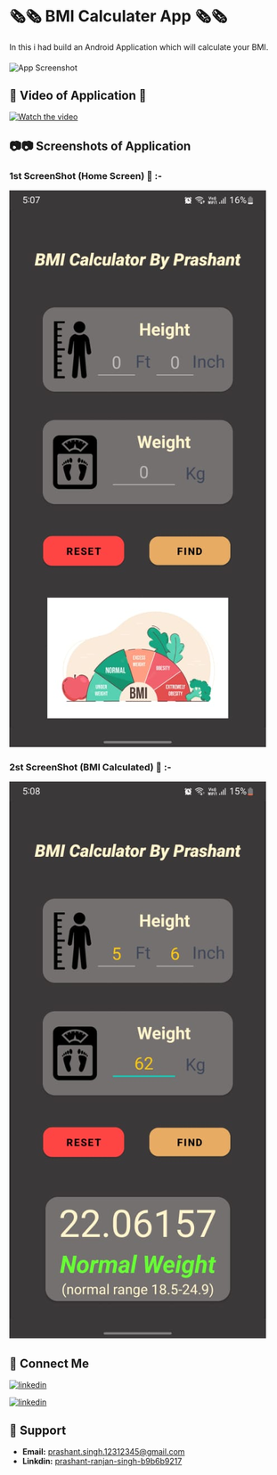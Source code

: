 
# 🗞🗞 BMI Calculater App 🗞🗞

In this i had build an Android Application which will calculate your BMI.
####
![App Screenshot](https://westlakeplasticsurgery.com/wp-content/uploads/2020/02/BMI-Chart-Detailed.png)

## 🎥 Video of Application 🎥

[![Watch the video](https://radartimikaonline.com/wp-content/uploads/2022/07/Manipuri-Viral-Video-Red.jpg)](https://dms.licdn.com/playlist/C4D05AQGL5aWoaoarCA/mp4-720p-30fp-crf28/0/1660592555872?e=1661198400&v=beta&t=EOxfXF3etrY1VmjR6AKJSL-hnsJCghBcwTKc4ifm-HM)

## 📷📷 Screenshots of Application

### 1st ScreenShot (Home Screen) 📱 :-
![App Screenshot](https://raw.githubusercontent.com/Prashant-ranjan-singh-123/Bmi-Calculator/main/ScreenShot/s1.jpeg)

### 2st ScreenShot (BMI Calculated) 📱 :-
![App Screenshot](https://raw.githubusercontent.com/Prashant-ranjan-singh-123/Bmi-Calculator/main/ScreenShot/s2.jpeg)




## 🔗 Connect Me
[![linkedin](https://img.shields.io/badge/linkedin-0A66C2?style=for-the-badge&logo=linkedin&logoColor=white)](https://www.linkedin.com/in/prashant-ranjan-singh-b9b6b9217/)

[![linkedin](https://img.shields.io/badge/gmail-ff0000?style=for-the-badge&logo=gmail&logoColor=white)](https://mail.google.com/mail/u/?authuser=prashant.singh.12312345@gmail.com)

## 🙋 Support

- **Email:** prashant.singh.12312345@gmail.com 
- **Linkdin:** [prashant-ranjan-singh-b9b6b9217](https://www.linkedin.com/in/prashant-ranjan-singh-b9b6b9217/)
